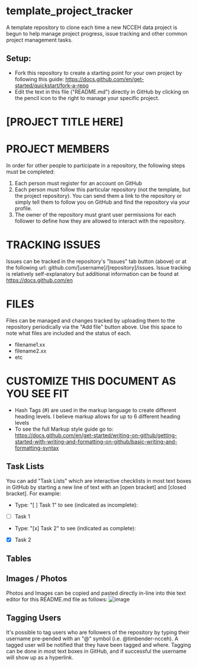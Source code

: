 # template_project_tracker
A template repository to clone each time a new NCCEH data project is begun to help manage project progress, issue tracking and other common project management tasks. 
## Setup: 
* Fork this repository to create a starting point for your own project by following this guide: https://docs.github.com/en/get-started/quickstart/fork-a-repo 
* Edit the text in this file ("README.md") directly in GitHub by clicking on the pencil icon to the right to manage your specific project.  
  
# [PROJECT TITLE HERE]

# PROJECT MEMBERS
In order for other people to participate in a repository, the following steps must be completed: 
1. Each person must register for an account on GitHub
2. Each person must follow this particular repository (not the template, but the project repository).  You can send them a link to the repository or simply tell them to follow you on GitHub and find the repository via your profile.
3. The owner of the repository must grant user permissions for each follower to define how they are allowed to interact with the repository.  

# TRACKING ISSUES
Issues can be tracked in the repository's "Issues" tab button (above) or at the following url: github.com/[username]/[repository]/issues.  Issue tracking is relatively self-explanatory but additional information can be found at https://docs.github.com/en

# FILES
Files can be managed and changes tracked by uploading them to the repository periodically via the "Add file" button above.  Use this space to note what files are included and the status of each. 
* filename1.xx
* filename2.xx
* etc

# CUSTOMIZE THIS DOCUMENT AS YOU SEE FIT
* Hash Tags (#) are used in the markup language to create different heading levels. I believe markup allows for up to 6 different heading levels
* To see the full Markup style guide go to: https://docs.github.com/en/get-started/writing-on-github/getting-started-with-writing-and-formatting-on-github/basic-writing-and-formatting-syntax
## Task Lists
You can add "Task Lists" which are interactive checklists in most text boxes in GitHub by starting a new line of text with an [open bracket] and [closed bracket].  For example: 
* Type: "[ ] Task 1" to see (indicated as incomplete):
* [ ] Task 1

* Type: "[x] Task 2" to see (indicated as complete): 
* [x] Task 2  
  
## Tables
## Images / Photos
Photos and Images can be copied and pasted directly in-line into thie text editor for this README.md file as follows: ![image](https://github.com/timbender-ncceh/template_project_tracker/assets/105810134/16c6e1ed-2708-416c-a7d7-3e8ffdec9af6)
## Tagging Users
It's possible to tag users who are followers of the repository by typing their username pre-pended with an "@" symbol (i.e. @timbender-ncceh).  A tagged user will be notified that they have been tagged and where.  Tagging can be done in most text boxes in GitHub, and if successful the username will show up as a hyperlink. 





